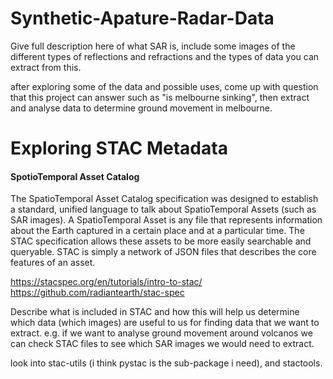 # Synthetic-Apature-Radar-Data
Give full description here of what SAR is, include some images of the different types of reflections and refractions and the types of data you can extract from this.

after exploring some of the data and possible uses, come up with question that this project can answer such as "is melbourne sinking", then extract and analyse data to determine ground movement in melbourne.

# Exploring STAC Metadata
#### SpotioTemporal Asset Catalog
The SpatioTemporal Asset Catalog specification was designed to establish a standard, unified language to talk about SpatioTemporal Assets (such as SAR images). A SpatioTemporal Asset is any file that represents information about the Earth captured in a certain place and at a particular time. The STAC specification allows these assets to be more easily searchable and queryable. STAC is simply a network of JSON files that describes the core features of an asset.

https://stacspec.org/en/tutorials/intro-to-stac/
https://github.com/radiantearth/stac-spec

Describe what is included in STAC and how this will help us determine which data (which images) are useful to us for finding data that we want to extract. e.g. if we want to analyse ground movement around volcanos we can check STAC files to see which SAR images we would need to extract. 

look into stac-utils (i think pystac is the sub-package i need), and stactools.
